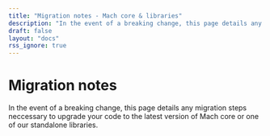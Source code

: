 ```yaml
---
title: "Migration notes - Mach core & libraries"
description: "In the event of a breaking change, this page details any migration steps neccessary to upgrade your code to the latest version of Mach core or one of our standalone libraries."
draft: false
layout: "docs"
rss_ignore: true
---
```


# Migration notes

In the event of a breaking change, this page details any migration steps neccessary to upgrade your code to the latest version of Mach core or one of our standalone libraries.


